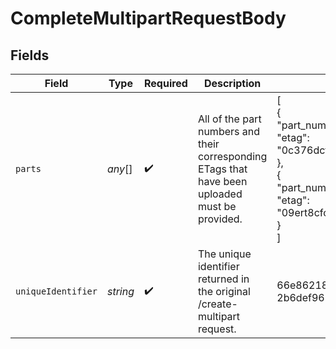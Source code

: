 # CompleteMultipartRequestBody


## Fields

| Field                                                                                                                                  | Type                                                                                                                                   | Required                                                                                                                               | Description                                                                                                                            | Example                                                                                                                                |
| -------------------------------------------------------------------------------------------------------------------------------------- | -------------------------------------------------------------------------------------------------------------------------------------- | -------------------------------------------------------------------------------------------------------------------------------------- | -------------------------------------------------------------------------------------------------------------------------------------- | -------------------------------------------------------------------------------------------------------------------------------------- |
| `parts`                                                                                                                                | *any*[]                                                                                                                                | :heavy_check_mark:                                                                                                                     | All of the part numbers and their corresponding ETags that have been uploaded must be provided.                                        | [<br/>{<br/>"part_number": 1,<br/>"etag": "0c376dcfcc2606f4335bbc732de93344"<br/>},<br/>{<br/>"part_number": 2,<br/>"etag": "09ert8cfcc2606f4335bbc732de91122"<br/>}<br/>] |
| `uniqueIdentifier`                                                                                                                     | *string*                                                                                                                               | :heavy_check_mark:                                                                                                                     | The unique identifier returned in the original /create-multipart request.                                                              | 66e86218-80d9-4bda-b4d5-2b6def968705                                                                                                   |